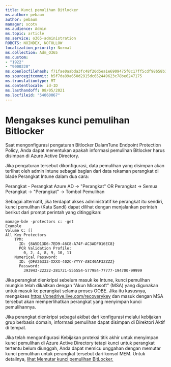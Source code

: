 ```yaml
---
title: Kunci pemulihan Bitlocker
ms.author: pebaum
author: pebaum
manager: scotv
ms.audience: Admin
ms.topic: article
ms.service: o365-administration
ROBOTS: NOINDEX, NOFOLLOW
localization_priority: Normal
ms.collection: Adm_O365
ms.custom:
- "1922"
- "9000220"
ms.openlocfilehash: f71fae0aabda3fc48f20d5ea1e6909475f0c17ff5cdf98b58b1403bd2e291c19
ms.sourcegitcommit: b5f7da89a650d2915dc652449623c78be6247175
ms.translationtype: MT
ms.contentlocale: id-ID
ms.lasthandoff: 08/05/2021
ms.locfileid: "54060067"
---
```

# <a name="accessing-bitlocker-recovery-keys"></a>Mengakses kunci pemulihan Bitlocker

Saat mengonfigurasi pengaturan Bitlocker DalamTune Endpoint Protection Policy, Anda dapat menentukan apakah informasi pemulihan Bitlocker harus disimpan di Azure Active Directory.

Jika pengaturan tersebut dikonfigurasi, data pemulihan yang disimpan akan terlihat oleh admin Intune sebagai bagian dari data rekaman perangkat di blade Perangkat Intune dalam dua cara:

Perangkat - Perangkat Azure AD -> "Perangkat" OR Perangkat -> Semua Perangkat -> "Perangkat" -> Tombol Pemulihan

Sebagai alternatif, jika terdapat akses administratif ke perangkat itu sendiri, kunci pemulihan (Kata Sandi) dapat dilihat dengan menjalankan perintah berikut dari prompt perintah yang ditinggikan:

```
manage-bde -protectors c: -get
Example
Volume C: []
All Key Protectors
    TPM:
      ID: {8A5D13D6-7ED9-46C8-A74F-AC3ADF016EC8}
      PCR Validation Profile:
        0, 2, 4, 8, 9, 10, 11
    Numerical Password:
      ID: {DFA26333-XXXX-402C-YYYY-A8C40AF3ZZZZ}
      Password:
        393943-22222-281721-555554-577984-77777-194700-99999
```
Jika perangkat dienkripsi sebelum masuk ke Intune, kunci pemulihan mungkin telah dikaitkan dengan "Akun Microsoft" (MSA) yang digunakan untuk masuk ke perangkat selama proses OOBE. Jika itu kasusnya, mengakses  https://onedrive.live.com/recoverykey dan masuk dengan MSA tersebut akan memperlihatkan perangkat yang menyimpan kunci pemulihannya.
 
Jika perangkat dienkripsi sebagai akibat dari konfigurasi melalui kebijakan grup berbasis domain, informasi pemulihan dapat disimpan di Direktori Aktif di tempat.

Jika telah mengonfigurasi Kebijakan proteksi titik akhir untuk menyimpan kunci pemulihan di Azure Active Directory tetapi kunci untuk perangkat tertentu belum diunggah, Anda dapat memicu unggahan dengan memutar kunci pemulihan untuk perangkat tersebut dari konsol MEM. Untuk detailnya, [lihat Memutar kunci pemulihan BitLocker.](https://docs.microsoft.com/mem/intune/protect/encrypt-devices#view-details-for-recovery-keys)

